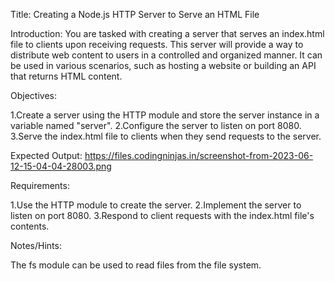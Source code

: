 Title:
Creating a Node.js HTTP Server to Serve an HTML File

Introduction:
You are tasked with creating a server that serves an index.html file to clients upon receiving requests. This server will provide a way to distribute web content to users in a controlled and organized manner. It can be used in various scenarios, such as hosting a website or building an API that returns HTML content.

Objectives:

1.Create a server using the HTTP module and store the server instance in a variable named "server".
2.Configure the server to listen on port 8080.
3.Serve the index.html file to clients when they send requests to the server.

Expected Output:
https://files.codingninjas.in/screenshot-from-2023-06-12-15-04-04-28003.png

Requirements:

1.Use the HTTP module to create the server.
2.Implement the server to listen on port 8080.
3.Respond to client requests with the index.html file's contents.

Notes/Hints:

The fs module can be used to read files from the file system.
